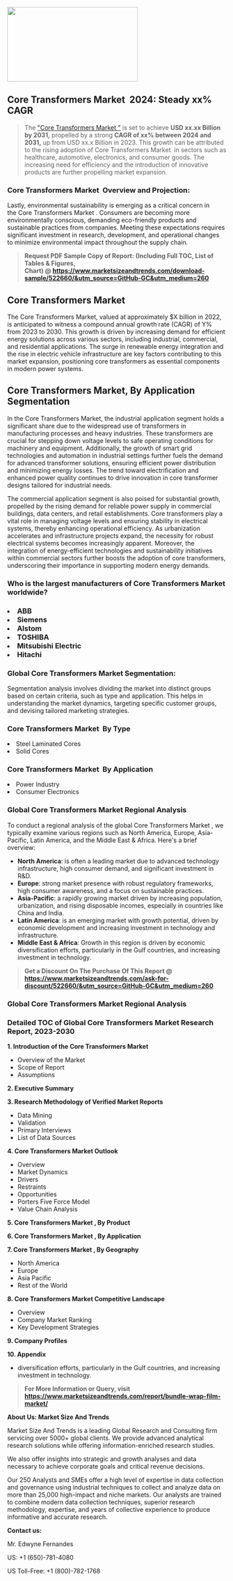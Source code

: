 <p><img class="alignnone size-medium wp-image-20088" src="https://ffe5etoiles.com/wp-content/uploads/2024/12/MST1-300x171.png" alt="" width="300" height="171" /></p><h2 id="ember46" class="ember-view reader-text-block__heading-2">Core Transformers Market &nbsp;2024: Steady&nbsp;xx% CAGR</h2><blockquote id="ember47" class="ember-view reader-text-block__blockquote">The&nbsp;<a class="app-aware-link " href="https://www.marketsizeandtrends.com/download-sample/522660/&utm_source=GitHub-GC&utm_medium=260" target="_blank" data-test-app-aware-link="">"Core Transformers Market "</a>&nbsp;is set to achieve&nbsp;<strong>USD&nbsp;xx.xx&nbsp;Billion by 2031,</strong>&nbsp;propelled by a strong&nbsp;<strong>CAGR of&nbsp;xx% between 2024 and 2031,</strong>&nbsp;up from USD xx.x Billion in 2023. This growth can be attributed to the rising adoption of&nbsp;Core Transformers Market &nbsp;in sectors such as healthcare, automotive, electronics, and consumer goods. The increasing need for efficiency and the introduction of innovative products are further propelling market expansion.</blockquote><h3 id="ember48" class="ember-view reader-text-block__heading-3">Core Transformers Market &nbsp;Overview and Projection:</h3><p id="ember49" class="ember-view reader-text-block__paragraph">Lastly, environmental sustainability is emerging as a critical concern in the&nbsp;Core Transformers Market . Consumers are becoming more environmentally conscious, demanding eco-friendly products and sustainable practices from companies. Meeting these expectations requires significant investment in research, development, and operational changes to minimize environmental impact throughout the supply chain.</p><blockquote id="ember50" class="ember-view reader-text-block__blockquote"><strong>Request PDF Sample Copy of Report: (Including Full TOC, List of Tables &amp; Figures, Chart)&nbsp;@&nbsp;<strong><a href="https://www.marketsizeandtrends.com/download-sample/522660/&utm_source=GitHub-GC&utm_medium=260" target="_blank">https://www.marketsizeandtrends.com/download-sample/522660/&utm_source=GitHub-GC&utm_medium=260</a></strong></strong></blockquote><h3 class=""> <h2>Core Transformers Market</h2><p>The Core Transformers Market, valued at approximately $X billion in 2022, is anticipated to witness a compound annual growth rate (CAGR) of Y% from 2023 to 2030. This growth is driven by increasing demand for efficient energy solutions across various sectors, including industrial, commercial, and residential applications. The surge in renewable energy integration and the rise in electric vehicle infrastructure are key factors contributing to this market expansion, positioning core transformers as essential components in modern power systems.</p><h2>Core Transformers Market, By Application Segmentation</h2><p>In the Core Transformers Market, the industrial application segment holds a significant share due to the widespread use of transformers in manufacturing processes and heavy industries. These transformers are crucial for stepping down voltage levels to safe operating conditions for machinery and equipment. Additionally, the growth of smart grid technologies and automation in industrial settings further fuels the demand for advanced transformer solutions, ensuring efficient power distribution and minimizing energy losses. The trend toward electrification and enhanced power quality continues to drive innovation in core transformer designs tailored for industrial needs.</p><p>The commercial application segment is also poised for substantial growth, propelled by the rising demand for reliable power supply in commercial buildings, data centers, and retail establishments. Core transformers play a vital role in managing voltage levels and ensuring stability in electrical systems, thereby enhancing operational efficiency. As urbanization accelerates and infrastructure projects expand, the necessity for robust electrical systems becomes increasingly apparent. Moreover, the integration of energy-efficient technologies and sustainability initiatives within commercial sectors further boosts the adoption of core transformers, underscoring their importance in supporting modern energy demands.</p></h3><h3 id="" class="">Who is the largest manufacturers of&nbsp;Core Transformers Market worldwide?</h3><h3 class=""></Li><Li>ABB</Li><Li> Siemens</Li><Li> Alstom</Li><Li> TOSHIBA</Li><Li> Mitsubishi Electric</Li><Li> Hitachi</h3><h3 id="ember53" class="ember-view reader-text-block__heading-3">Global&nbsp;Core Transformers Market Segmentation:</h3><p id="ember54" class="ember-view reader-text-block__paragraph">Segmentation analysis involves dividing the market into distinct groups based on certain criteria, such as type and application. This helps in understanding the market dynamics, targeting specific customer groups, and devising tailored marketing strategies.</p><h3 id="" class="">Core Transformers Market &nbsp;By Type</h3><p></Li><Li>Steel Laminated Cores</Li><Li> Solid Cores</p><h3 id="" class="">Core Transformers Market &nbsp;By Application</h3><p class=""></Li><Li>Power Industry</Li><Li> Consumer Electronics</p><h3 id="ember62" class="ember-view reader-text-block__heading-3">Global Core Transformers Market Regional Analysis</h3><p id="ember63" class="ember-view reader-text-block__paragraph">To conduct a regional analysis of the global Core Transformers Market , we typically examine various regions such as North America, Europe, Asia-Pacific, Latin America, and the Middle East &amp; Africa. Here's a brief overview:</p><ul><li><strong>North America</strong>: is often a leading market due to advanced technology infrastructure, high consumer demand, and significant investment in R&amp;D.</li><li><strong>Europe</strong>: strong market presence with robust regulatory frameworks, high consumer awareness, and a focus on sustainable practices.</li><li><strong>Asia-Pacific</strong>: a rapidly growing market driven by increasing population, urbanization, and rising disposable incomes, especially in countries like China and India.</li><li><strong>Latin America</strong>: is an emerging market with growth potential, driven by economic development and increasing investment in technology and infrastructure.</li><li><strong>Middle East &amp; Africa</strong>: Growth in this region is driven by economic diversification efforts, particularly in the Gulf countries, and increasing investment in technology.</li></ul><blockquote id="ember61" class="ember-view reader-text-block__blockquote"><strong>Get a Discount On The Purchase Of This Report @ <strong><a href="https://html-cleaner.com/" target="">https://www.marketsizeandtrends.com/ask-for-discount/522660/&utm_source=GitHub-GC&utm_medium=260</a></strong></strong></blockquote><h3 id="ember62" class="ember-view reader-text-block__heading-3">Global Core Transformers Market Regional Analysis</h3><h3 id="" class="">Detailed TOC of Global Core Transformers Market Research Report, 2023-2030</h3><p id="" class=""><strong>1. Introduction of the Core Transformers Market </strong></p><ul><li>Overview of the Market</li><li>Scope of Report</li><li>Assumptions</li></ul><p id="" class=""><strong>2. Executive Summary</strong></p><p id="" class=""><strong>3. Research Methodology of Verified Market Reports</strong></p><ul><li>Data Mining</li><li>Validation</li><li>Primary Interviews</li><li>List of Data Sources</li></ul><p id="" class=""><strong>4. Core Transformers Market Outlook</strong></p><ul><li>Overview</li><li>Market Dynamics</li><li>Drivers</li><li>Restraints</li><li>Opportunities</li><li>Porters Five Force Model</li><li>Value Chain Analysis</li></ul><p id="" class=""><strong>5. Core Transformers Market , By Product</strong></p><p id="" class=""><strong>6. Core Transformers Market , By Application</strong></p><p id="" class=""><strong>7. Core Transformers Market , By Geography</strong></p><ul><li>North America</li><li>Europe</li><li>Asia Pacific</li><li>Rest of the World</li></ul><p id="" class=""><strong>8. Core Transformers Market Competitive Landscape</strong></p><ul><li>Overview</li><li>Company Market Ranking</li><li>Key Development Strategies</li></ul><p id="" class=""><strong>9. Company Profiles</strong></p><p id="" class=""><strong>10. Appendix</strong></p><ul><li>diversification efforts, particularly in the Gulf countries, and increasing investment in technology.</li></ul><blockquote id="ember65" class="ember-view reader-text-block__blockquote"><strong>For More Information or Query, visit <strong><strong><a href="https://html-cleaner.com/" target="">https://www.marketsizeandtrends.com/report/bundle-wrap-film-market/</a></strong></strong></strong></blockquote><p id="" class=""><strong>About Us: Market Size And Trends</strong></p><p id="" class="">Market Size And Trends is a leading Global Research and Consulting firm servicing over 5000+ global clients. We provide advanced analytical research solutions while offering information-enriched research studies.</p><p id="" class="">We also offer insights into strategic and growth analyses and data necessary to achieve corporate goals and critical revenue decisions.</p><p id="" class="">Our 250 Analysts and SMEs offer a high level of expertise in data collection and governance using industrial techniques to collect and analyze data on more than 25,000 high-impact and niche markets. Our analysts are trained to combine modern data collection techniques, superior research methodology, expertise, and years of collective experience to produce informative and accurate research.</p><p id="" class=""><strong>Contact us:</strong></p><p id="" class="">Mr. Edwyne Fernandes</p><p id="" class="">US: +1 (650)-781-4080</p><p id="" class="">US Toll-Free: +1 (800)-782-1768</p>
